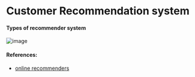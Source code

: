 # Customer Recommendation system

#### Types of recommender system
![image](https://user-images.githubusercontent.com/25320547/109703439-792e7a80-7b63-11eb-9300-508e6b47d7ad.png)

#### References:
* [online recommenders](https://towardsdatascience.com/real-time-recommendation-system-rolling-feature-matrix-f5ca701439df)





